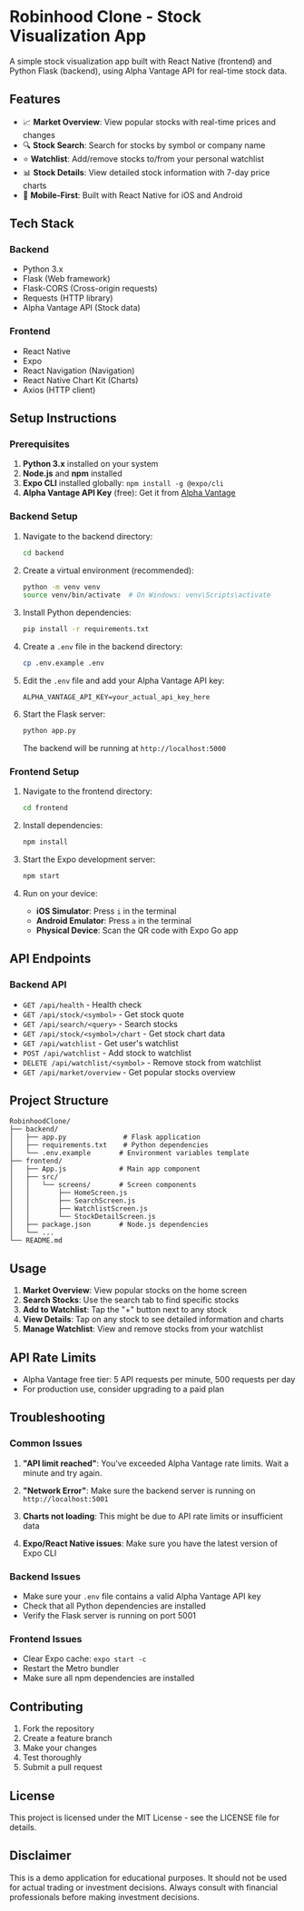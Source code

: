 # Robinhood Clone - Stock Visualization App

A simple stock visualization app built with React Native (frontend) and Python Flask (backend), using Alpha Vantage API for real-time stock data.

## Features

- 📈 **Market Overview**: View popular stocks with real-time prices and changes
- 🔍 **Stock Search**: Search for stocks by symbol or company name
- ⭐ **Watchlist**: Add/remove stocks to/from your personal watchlist
- 📊 **Stock Details**: View detailed stock information with 7-day price charts
- 📱 **Mobile-First**: Built with React Native for iOS and Android

## Tech Stack

### Backend
- Python 3.x
- Flask (Web framework)
- Flask-CORS (Cross-origin requests)
- Requests (HTTP library)
- Alpha Vantage API (Stock data)

### Frontend
- React Native
- Expo
- React Navigation (Navigation)
- React Native Chart Kit (Charts)
- Axios (HTTP client)

## Setup Instructions

### Prerequisites

1. **Python 3.x** installed on your system
2. **Node.js** and **npm** installed
3. **Expo CLI** installed globally: `npm install -g @expo/cli`
4. **Alpha Vantage API Key** (free): Get it from [Alpha Vantage](https://www.alphavantage.co/support/#api-key)

### Backend Setup

1. Navigate to the backend directory:
   ```bash
   cd backend
   ```

2. Create a virtual environment (recommended):
   ```bash
   python -m venv venv
   source venv/bin/activate  # On Windows: venv\Scripts\activate
   ```

3. Install Python dependencies:
   ```bash
   pip install -r requirements.txt
   ```

4. Create a `.env` file in the backend directory:
   ```bash
   cp .env.example .env
   ```

5. Edit the `.env` file and add your Alpha Vantage API key:
   ```
   ALPHA_VANTAGE_API_KEY=your_actual_api_key_here
   ```

6. Start the Flask server:
   ```bash
   python app.py
   ```

   The backend will be running at `http://localhost:5000`

### Frontend Setup

1. Navigate to the frontend directory:
   ```bash
   cd frontend
   ```

2. Install dependencies:
   ```bash
   npm install
   ```

3. Start the Expo development server:
   ```bash
   npm start
   ```

4. Run on your device:
   - **iOS Simulator**: Press `i` in the terminal
   - **Android Emulator**: Press `a` in the terminal
   - **Physical Device**: Scan the QR code with Expo Go app

## API Endpoints

### Backend API

- `GET /api/health` - Health check
- `GET /api/stock/<symbol>` - Get stock quote
- `GET /api/search/<query>` - Search stocks
- `GET /api/stock/<symbol>/chart` - Get stock chart data
- `GET /api/watchlist` - Get user's watchlist
- `POST /api/watchlist` - Add stock to watchlist
- `DELETE /api/watchlist/<symbol>` - Remove stock from watchlist
- `GET /api/market/overview` - Get popular stocks overview

## Project Structure

```
RobinhoodClone/
├── backend/
│   ├── app.py              # Flask application
│   ├── requirements.txt    # Python dependencies
│   └── .env.example       # Environment variables template
├── frontend/
│   ├── App.js             # Main app component
│   ├── src/
│   │   └── screens/       # Screen components
│   │       ├── HomeScreen.js
│   │       ├── SearchScreen.js
│   │       ├── WatchlistScreen.js
│   │       └── StockDetailScreen.js
│   ├── package.json       # Node.js dependencies
│   └── ...
└── README.md
```

## Usage

1. **Market Overview**: View popular stocks on the home screen
2. **Search Stocks**: Use the search tab to find specific stocks
3. **Add to Watchlist**: Tap the "+" button next to any stock
4. **View Details**: Tap on any stock to see detailed information and charts
5. **Manage Watchlist**: View and remove stocks from your watchlist

## API Rate Limits

- Alpha Vantage free tier: 5 API requests per minute, 500 requests per day
- For production use, consider upgrading to a paid plan

## Troubleshooting

### Common Issues

1. **"API limit reached"**: You've exceeded Alpha Vantage rate limits. Wait a minute and try again.

2. **"Network Error"**: Make sure the backend server is running on `http://localhost:5001`

3. **Charts not loading**: This might be due to API rate limits or insufficient data

4. **Expo/React Native issues**: Make sure you have the latest version of Expo CLI

### Backend Issues

- Make sure your `.env` file contains a valid Alpha Vantage API key
- Check that all Python dependencies are installed
- Verify the Flask server is running on port 5001

### Frontend Issues

- Clear Expo cache: `expo start -c`
- Restart the Metro bundler
- Make sure all npm dependencies are installed

## Contributing

1. Fork the repository
2. Create a feature branch
3. Make your changes
4. Test thoroughly
5. Submit a pull request

## License

This project is licensed under the MIT License - see the LICENSE file for details.

## Disclaimer

This is a demo application for educational purposes. It should not be used for actual trading or investment decisions. Always consult with financial professionals before making investment decisions.